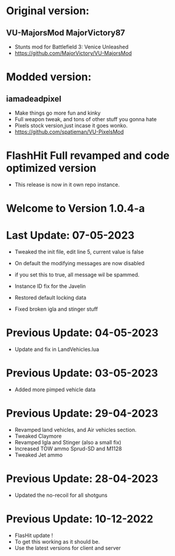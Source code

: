 # Original version:
## VU-MajorsMod MajorVictory87
- Stunts mod for Battlefield 3: Venice Unleashed
- https://github.com/MajorVictory/VU-MajorsMod

# Modded version:
## iamadeadpixel
- Make things go more fun and kinky
- Full weapon tweak, and tons of other stuff you gonna hate
- Pixels stock version,just incase it goes wonko.
- https://github.com/spatieman/VU-PixelsMod

# FlashHit Full revamped and code optimized version
- This release is now in it own repo instance.

# Welcome to Version 1.0.4-a
# Last Update: 07-05-2023
- Tweaked the init file, edit line 5, current value is false
- On default the modifying messages are now disabled
- if you set this to true, all message wil be spammed.

- Instance ID fix for the Javelin
- Restored default locking data
- Fixed broken igla and stinger stuff

# Previous Update: 04-05-2023
- Update and fix in LandVehicles.lua

# Previous Update: 03-05-2023
- Added more pimped vehicle data

# Previous Update: 29-04-2023
- Revamped land vehicles, and Air vehicles section.
- Tweaked Claymore
- Revamped Igla and Stinger (also a small fix)
- Increased TOW ammo Sprud-SD and M1128
- Tweaked Jet ammo

# Previous Update: 28-04-2023
- Updated the no-recoil for all shotguns

# Previous Update: 10-12-2022
- FlasHit update !
- To get this working as it should be.
- Use the latest versions for client and server



